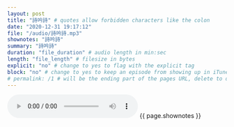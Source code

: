 ```yaml
---
layout: post
title: "詩吟詩" # quotes allow forbidden characters like the colon
date: "2020-12-31 19:17:12"
file: "/audio/詩吟詩.mp3"
shownotes: "詩吟詩"
summary: "詩吟詩"
duration: "file_duration" # audio length in min:sec
length: "file_length" # filesize in bytes
explicit: "no" # change to yes to flag with the explicit tag
block: "no" # change to yes to keep an episode from showing up in iTunes
# permalink: /1 # will be the ending part of the pages URL, delete to default to the title
---
```


<audio controls>
<source src="{{site.url}}{{site.baseurl}}{{ page.file }}" type="audio/x-mp3">
Your browser does not support the audio element.
</audio>
{{ page.shownotes }}
